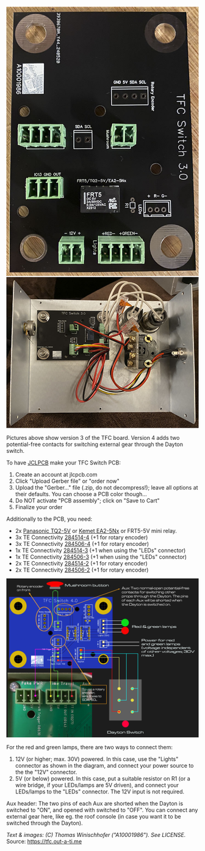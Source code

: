 ![PCB](img/pcb.jpg)
![InsideB](img/inside.jpg)

Pictures above show version 3 of the TFC board. Version 4 adds two potential-free contacts for switching external gear through the Dayton switch.

To have [JCLPCB](https://jlcpcb.com) make your TFC Switch PCB:
1) Create an account at jlcpcb.com
2) Click "Upload Gerber file" or "order now"
3) Upload the "Gerber..." file (.zip, do not decompress!); leave all options at their defaults. You can choose a PCB color though...
4) Do NOT activate "PCB assembly"; click on "Save to Cart"
5) Finalize your order

Additionally to the PCB, you need:
- 2x [Panasonic TQ2-5V](https://www.mouser.com/ProductDetail/Panasonic-Industrial-Devices/TQ2-5V?qs=HLLy2pIPwutHaTSpVfb1kw%3D%3D) or [Kemet EA2-5Nx](https://www.mouser.com/ProductDetail/KEMET/EA2-5NU?qs=UeqeubEbzTX2QGWq8LyCiw%3D%3D) or FRT5-5V mini relay.
- 3x TE Connectivity [284514-4](https://www.mouser.com/ProductDetail/TE-Connectivity/284514-4?qs=woBvfblj%2Fzy48ih9AmO90g%3D%3D) (+1 for rotary encoder)
- 3x TE Connectivity [284506-4](https://www.mouser.com/ProductDetail/TE-Connectivity/284506-4?qs=pW%2FyRk%2FT1EFUJ80efaE%2FeA%3D%3D) (+1 for rotary encoder)
- 1x TE Connectivity [284514-3](https://www.mouser.com/ProductDetail/TE-Connectivity/284514-3?qs=woBvfblj%2FzwGS50caoQlYA%3D%3D) (+1 when using the "LEDs" connector)
- 1x TE Connectivity [284506-3](https://www.mouser.com/ProductDetail/TE-Connectivity/284506-3?qs=pW%2FyRk%2FT1EErkHTioRHy7Q%3D%3D) (+1 when using the "LEDs" connector)
- 2x TE Connectivity [284514-2](https://www.mouser.com/ProductDetail/TE-Connectivity/284514-2?qs=woBvfblj%2FzwP8grZOAh0Gg%3D%3D) (+1 for rotary encoder)
- 2x TE Connectivity [284506-2](https://www.mouser.com/ProductDetail/TE-Connectivity/284506-2?qs=pW%2FyRk%2FT1EEEaP6r3xD3uw%3D%3D) (+1 for rotary encoder)

![Diagram](connection_diagramV4.png)

For the red and green lamps, there are two ways to connect them: 
1) 12V (or higher; max. 30V) powered. In this case, use the "Lights" connector as shown in the diagram, and connect your power source to the the "12V" connector.
2) 5V (or below) powered. In this case, put a suitable resistor on R1 (or a wire bridge, if your LEDs/lamps are 5V driven), and connect your LEDs/lamps to the "LEDs" connector. The 12V input is not required.

Aux header: The two pins of each Aux are shorted when the Dayton is switched to "ON", and opened with switched to "OFF". You can connect any external gear here, like eg. the roof console (in case you want it to be switched through the Dayton).

_Text & images: (C) Thomas Winischhofer ("A10001986"). See LICENSE._ Source: https://tfc.out-a-ti.me
